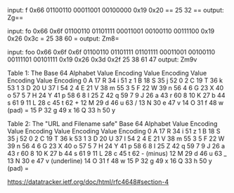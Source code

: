 input: f
    0x66
    01100110
    00011001 00100000
    0x19 0x20 ==
    25 32 ==
output: Zg==

input: fo
    0x66 0x6f
    01100110 01101111
    00011001 00100110 00111100
    0x19 0x26 0x3c =
    25 38 60 =
output: Zm8=

input: foo
    0x66 0x6f 0x6f
    01100110 01101111 01101111
    00011001 00100110 00111101 00101111
    0x19 0x26 0x3d 0x2f
    25 38 61 47
output: Zm9v

Table 1: The Base 64 Alphabet
Value Encoding  Value Encoding  Value Encoding  Value Encoding
0 A            17 R            34 i            51 z
1 B            18 S            35 j            52 0
2 C            19 T            36 k            53 1
3 D            20 U            37 l            54 2
4 E            21 V            38 m            55 3
5 F            22 W            39 n            56 4
6 G            23 X            40 o            57 5
7 H            24 Y            41 p            58 6
8 I            25 Z            42 q            59 7
9 J            26 a            43 r            60 8
10 K            27 b            44 s            61 9
11 L            28 c            45 t            62 +
12 M            29 d            46 u            63 /
13 N            30 e            47 v
14 O            31 f            48 w         (pad) =
15 P            32 g            49 x
16 Q            33 h            50 y

Table 2: The "URL and Filename safe" Base 64 Alphabet
Value Encoding  Value Encoding  Value Encoding  Value Encoding
0 A            17 R            34 i            51 z
1 B            18 S            35 j            52 0
2 C            19 T            36 k            53 1
3 D            20 U            37 l            54 2
4 E            21 V            38 m            55 3
5 F            22 W            39 n            56 4
6 G            23 X            40 o            57 5
7 H            24 Y            41 p            58 6
8 I            25 Z            42 q            59 7
9 J            26 a            43 r            60 8
10 K            27 b            44 s            61 9
11 L            28 c            45 t            62 - (minus)
12 M            29 d            46 u            63 _
13 N            30 e            47 v           (underline)
14 O            31 f            48 w
15 P            32 g            49 x
16 Q            33 h            50 y         (pad) =

https://datatracker.ietf.org/doc/html/rfc4648#section-4